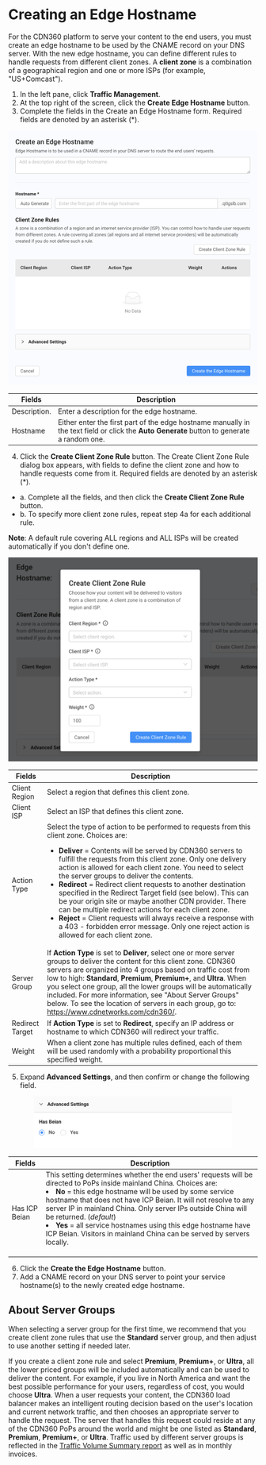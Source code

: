 # Creating an Edge Hostname 

For the CDN360 platform to serve your content to the end users, you must create an edge hostname to be used by the CNAME record on your DNS server. With the new edge hostname, you can define different rules to handle requests from different client zones. A **client zone** is a combination of a geographical region and one or more ISPs (for example, "US+Comcast").

1. In the left pane, click **Traffic Management**.
2. At the top right of the screen, click the **Create Edge Hostname** button. 
3. Complete the fields in the Create an Edge Hostname form. Required fields are denoted by an asterisk (\*).

<p align=center><img src="/docs/resources/images/traffic-management/create-edge-hostname.png" alt="cname overview page"></p>


| **Fields**                               | **Description**                     |
| ---------------------------------------- | ----------------------------------- |
| Description. | Enter a description for the edge hostname.  |
| Hostname       | Either enter the first part of the edge hostname manually in the text field or click the **Auto Generate** button to generate a random one. |

4. Click the **Create Client Zone Rule** button. The Create Client Zone Rule dialog box appears, with fields to define the client zone and how to handle requests come from it. Required fields are denoted by an asterisk (\*).

<ul><li>a. Complete all the fields, and then click the <strong>Create Client Zone Rule</strong> button. </li>
<li>b. To specify more client zone rules, repeat step 4a for each additional rule.</li></ul>

**Note**: A default rule covering ALL regions and ALL ISPs will be created automatically if you don't define one.
<p align=center><img src="/docs/resources/images/traffic-management/create-client-zone-rule.png" alt="createclient region rule"></p>

| **Fields**        | **Description**                                                           |
| ----------------- | ------------------------------------------------------------------------- |
| Client Region     | Select a region that defines this client zone.|
| Client ISP        | Select an ISP that defines this client zone.|
| Action Type       | Select the type of action to be performed to requests from this client zone. Choices are:<br><ul><li><strong>Deliver</strong> = Contents will be served by CDN360 servers to fulfill the requests from this client zone. Only one delivery action is allowed for each client zone. You need to select the server groups to deliver the contents. </li><li><strong>Redirect</strong> = Redirect client requests to another destination specified in the Redirect Target field (see below). This can be your origin site or maybe another CDN provider. There can be multiple redirect actions for each client zone.</li><li><strong>Reject</strong> = Client requests will always receive a response with a 403 - forbidden error message. Only one reject action is allowed for each client zone.</li></ul>  
| Server Group      | If <strong>Action Type</strong> is set to <strong>Deliver</strong>, select one or more server groups to deliver the content for this client zone. CDN360 servers are organized into 4 groups based on traffic cost from low to high: <strong>Standard</strong>, <strong>Premium</strong>, <strong>Premium+</strong>, and <strong>Ultra</strong>. When you select one group, all the lower groups will be automatically included. For more information, see "About Server Groups" below. To see the location of servers in each group, go to: https://www.cdnetworks.com/cdn360/.|
| Redirect Target   | If <strong>Action Type</strong> is set to <strong>Redirect</strong>, specify an IP address or hostname to which CDN360 will redirect your traffic. |
| Weight | When a client zone has multiple rules defined, each of them will be used randomly with a probability proportional this specified weight. |

5. Expand **Advanced Settings**, and then confirm or change the following field.

<p align=center><img src="/docs/resources/images/traffic-management/edge-hostname-advanced-settings.png" alt="advanced settings" width="400"></p>

| **Fields**      | **Description**                                              |
| --------------- | ------------------------------------------------------------ |
| Has ICP Beian   |   This setting determines whether the end users' requests will be directed to PoPs inside mainland China. Choices are: <br><li><strong>No</strong> = this edge hostname will be used by some service hostname that does not have ICP Beian. It will not resolve to any server IP in mainland China. Only server IPs outside China will be returned. (*default*) <li><strong>Yes</strong> = all service hostnames using this edge hostname have ICP Beian. Visitors in mainland China can be served by servers locally.</li></br>|

6. Click the **Create the Edge Hostname** button.
7. Add a CNAME record on your DNS server to point your service hostname(s) to the newly created edge hostname.
## About Server Groups
When selecting a server group for the first time, we recommend that you create client zone rules that use the **Standard** server group, and then adjust to use another setting if needed later.

If you create a client zone rule and select **Premium**, **Premium+**, or **Ultra**, all the lower priced groups will be included automatically and can be used to deliver the content. For example, if you live in North America and want the best possible performance for your users, regardless of cost, you would choose **Ultra**. When a user requests your content, the CDN360 load balancer makes an intelligent routing decision based on the user's location and current network traffic, and then chooses an appropriate server to handle the request. The server that handles this request could reside at any of the CDN360 PoPs around the world and might be one listed as **Standard**, **Premium**, **Premium+**, or **Ultra**. Traffic used by different server groups is reflected in the [Traffic Volume Summary report](</docs/portal/reports.md>) as well as in monthly invoices.
